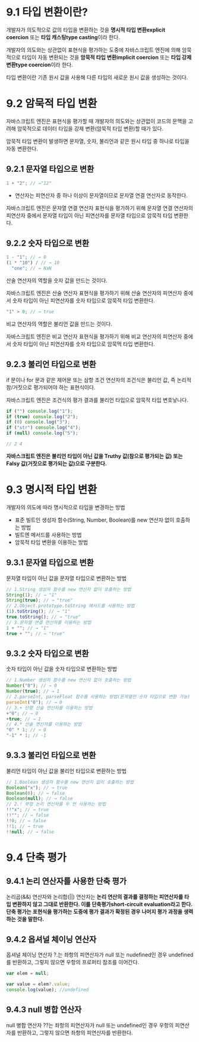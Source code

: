 # 9.1 타입 변환이란?

개발자가 의도적으로 값의 타입을 변환하는 것을 **명시적 타입 변환explicit coercion** 또는 **타입 캐스팅type casting**이라 한다.

개발자의 의도와는 상관없이 표현식을 평가하는 도중에 자바스크립트 엔진에 의해 암묵적으로 타입이 자동 변환되는 것을 **암묵적 타입 변환implicit coercion** 또는 **타입 강제 변환type coercion**이라 한다.

타입 변환이란 기존 원시 값을 사용해 다른 타입의 새로운 원시 값을 생성하는 것이다.

# 9.2 암묵적 타입 변환

자바스크립트 엔진은 표현식을 평가할 때 개발자의 의도와는 상관없이 코드의 문맥을 고려해 암묵적으로 데이터 타입을 강제 변환(암묵적 타입 변환)할 때가 있다.

암묵적 타입 변환이 발생하면 문자열, 숫자, 불리언과 같은 원시 타입 중 하나로 타입을 자동 변환한다.

## 9.2.1 문자열 타입으로 변환

```jsx
1 + "2"; // →"12"
```

- 연산자는 피연산자 중 하나 이상이 문자열이므로 문자열 연결 연산자로 동작한다.

자바스크립트 엔진은 문자열 연결 연산자 표현식을 평가하기 위해 문자열 연결 연산자의 피연산자 중에서 문자열 타입이 아닌 피연산자를 문자열 타입으로 암묵적 타입 변환한다.

## 9.2.2 숫자 타입으로 변환

```jsx
1 - "1"; // → 0
(1 * "10") / // → 10
  "one"; // → NaN
```

산술 연산자의 역할을 숫자 값을 만드는 것이다.

자바스크립트 엔진은 산술 연산자 표현식을 평가하기 위해 산술 연산자의 피연산자 중에서 숫자 타입이 아닌 피연산자를 숫자 타입으로 암묵적 타입 변환한다.

```jsx
"1" > 0; // → true
```

비교 연산자의 역할은 불리언 값을 만드는 것이다.

자바스크립트 엔진은 비교 연산자 표현식을 평가하기 위해 비교 연산자의 피연산자 중에서 숫자 타입이 아닌 피연산자를 숫자 타입으로 암묵먹 타입 변환한다.

## 9.2.3 불리언 타입으로 변환

if 문이나 for 문과 같은 제어문 또는 삼항 조건 연산자의 조건식은 불리언 값, 즉 논리적 참/거짓으로 평가되어야 하는 표현식이다.

자바스크립트 엔진은 조건식의 평가 결과를 불리언 타입으로 암묵적 타입 변호낳나다.

```jsx
if ("") console.log("1");
if (true) console.log("2");
if (0) console.log("3");
if ("str") console.log("4");
if (null) console.log("5");

// 2 4
```

**자바스크립트 엔진은 불리언 타입이 아닌 값을 Truthy 값(참으로 평가되는 값) 또는 Falsy 값(거짓으로 평가되는 값)으로 구분한다.**

# 9.3 명시적 타입 변환

개발자의 의도에 따라 명시적으로 타입을 변경하는 방법

- 표준 빌트인 생성자 함수(String, Number, Boolean)를 new 연산자 없이 호출하는 방법
- 빌트엔 메서드를 사용하는 방법
- 암묵적 타입 변환을 이용하는 방법

## 9.3.1 문자열 타입으로 변환

문자열 타입이 아닌 값을 문자열 타입으로 변환하는 방법

```jsx
// 1.String 생성자 함수를 new 연산자 없이 호출하는 방법
String(1); // → "1"
String(true); // → "true"
// 2.Object.prototype.toString 메서드를 사용하는 방법
(1).toString(); // → "1"
true.toString(); // → "true"
// 3.문자열 연결 연산자를 이용하는 방법
1 + ""; // → "1"
true + ""; // → "true"
```

## 9.3.2 숫자 타입으로 변환

숫자 타입이 아닌 값을 숫자 타입으로 변환하는 방법

```jsx
// 1.Number 생성자 함수를 new 연산자 없이 호출하는 방법
Number("0"); // → 0
Number(true); // → 1
// 2.parseInt, parseFloat 함수를 사용하는 방법(문자열만 숫자 타입으로 변환 가능)
parseInt("0"); // → 0
// 3.+ 단항 산술 연산자를 이용하는 방법
+"0"; // → 0
+true; // → 1
// 4.* 산술 연산자를 이용하는 방법
"0" * 1; // → 0
"-1" * 1; // -1
```

## 9.3.3 불리언 타입으로 변환

불리언 타입이 아닌 값을 불리언 타입으로 변환하는 방법

```jsx
// 1.Boolean 생성자 함수를 new 연산자 없이 호출하는 방법
Boolean("x"); // → true
Boolean(0); // → false
Boolean(null); // → false
// 2.! 부정 논리 연산자를 두 번 사용하는 방법
!!"x"; // → true
!!""; // → false
!!0; // → false
!!1; // → true
!!null; // → false
```

# 9.4 단축 평가

## 9.4.1 논리 연산자를 사용한 단축 평가

논리곱(&&) 연산자와 논리합(||) 연산자는 **논리 연산의 결과를 결정하는 피연산자를 타입 변환하지 않고 그대로 반환한다. 이를 단축평가short-circuit evaluation라고 한다. 단축 평가는 포현식을 평가하는 도중에 평가 결과가 확정된 경우 나머지 평가 과정을 생력하는 것을 말한다.**

## 9.4.2 옵셔널 체이닝 연산자

옵셔널 체이닝 연산자 ?.는 좌항의 피연산자가 null 또는 nudefined인 경우 undefined를 반환하고, 그렇지 않으면 우항의 프로퍼티 참조를 이어간다.

```jsx
var elem = null;

var value = elem?.value;
console.log(value); //undefined
```

## 9.4.3 null 병합 연산자

null 병합 연산자 ??는 좌항의 피연산자가 null 또는 undefined인 경우 우항의 피연산자를 반환하고, 그렇지 않으면 좌항의 피연산자를 반환한다.
